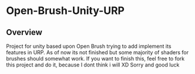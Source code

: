 # Open-Brush-Unity-URP
## Overview 
Project for unity based upon Open Brush trying to add implement its features in URP.
As of now its not finished but some majority of shaders for brushes should somewhat work. If you want to finish this, feel free to fork this project and do it, because I dont think i will XD
Sorry and good luck
